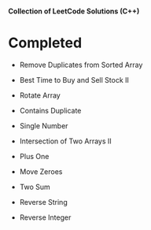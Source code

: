 #### Collection of LeetCode Solutions (C++)

# Completed

- Remove Duplicates from Sorted Array
- Best Time to Buy and Sell Stock II
- Rotate Array
- Contains Duplicate
- Single Number
- Intersection of Two Arrays II
- Plus One
- Move Zeroes
- Two Sum

- Reverse String
- Reverse Integer
